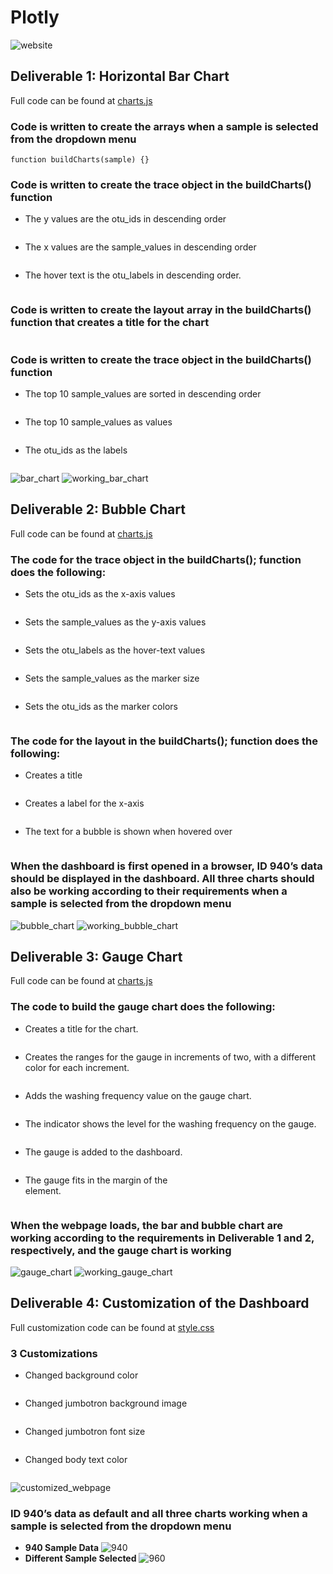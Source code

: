 # Plotly
![website](https://github.com/pfrivas/Plotly/blob/main/Challenge/Images/Website.png)

## Deliverable 1: Horizontal Bar Chart
Full code can be found at [charts.js](https://github.com/pfrivas/Plotly/blob/main/Challenge/charts.js)
### Code is written to create the arrays when a sample is selected from the dropdown menu
```
function buildCharts(sample) {}
```
### Code is written to create the trace object in the buildCharts() function
- The y values are the otu_ids in descending order
```
```
- The x values are the sample_values in descending order
```
```
- The hover text is the otu_labels in descending order.
```
```
### Code is written to create the layout array in the buildCharts() function that creates a title for the chart
```
```
### Code is written to create the trace object in the buildCharts() function
- The top 10 sample_values are sorted in descending order
```
```
- The top 10 sample_values as values
```
```
- The otu_ids as the labels
```
```
![bar_chart](https://github.com/pfrivas/Plotly/blob/main/Challenge/Images/Horizontal%20Bar%20Chart.png)
![working_bar_chart](https://github.com/pfrivas/Plotly/blob/main/Challenge/Images/Working%20Bar%20Chart.png)

## Deliverable 2: Bubble Chart
Full code can be found at [charts.js](https://github.com/pfrivas/Plotly/blob/main/Challenge/charts.js)
### The code for the trace object in the buildCharts(); function does the following:
- Sets the otu_ids as the x-axis values
```
```
- Sets the sample_values as the y-axis values
```
```
- Sets the otu_labels as the hover-text values
```
```
- Sets the sample_values as the marker size
```
```
- Sets the otu_ids as the marker colors
```
```
### The code for the layout in the buildCharts(); function does the following:
- Creates a title
```
```
- Creates a label for the x-axis
```
```
- The text for a bubble is shown when hovered over
```
```
### When the dashboard is first opened in a browser, ID 940’s data should be displayed in the dashboard. All three charts should also be working according to their requirements when a sample is selected from the dropdown menu
![bubble_chart](https://github.com/pfrivas/Plotly/blob/main/Challenge/Images/Bubble%20Chart.png)
![working_bubble_chart](https://github.com/pfrivas/Plotly/blob/main/Challenge/Images/Working%20Bubble%20Chart.png)
## Deliverable 3: Gauge Chart
Full code can be found at [charts.js](https://github.com/pfrivas/Plotly/blob/main/Challenge/charts.js)
### The code to build the gauge chart does the following: 
- Creates a title for the chart.
```
```
- Creates the ranges for the gauge in increments of two, with a different color for each increment.
```
```
- Adds the washing frequency value on the gauge chart.
```
```
- The indicator shows the level for the washing frequency on the gauge.
```
```
- The gauge is added to the dashboard.
```
```
- The gauge fits in the margin of the <div> element.
```
```
### When the webpage loads, the bar and bubble chart are working according to the requirements in Deliverable 1 and 2, respectively, and the gauge chart is working
![gauge_chart](https://github.com/pfrivas/Plotly/blob/main/Challenge/Images/Gauge%20Chart.png)
![working_gauge_chart](https://github.com/pfrivas/Plotly/blob/main/Challenge/Images/Working%20Gauge%20Chart.png)
## Deliverable 4: Customization of the Dashboard
Full customization code can be found at [style.css](https://github.com/pfrivas/Plotly/blob/main/Challenge/style.css)
### 3 Customizations
- Changed background color
```
```
- Changed jumbotron background image
```
```
- Changed jumbotron font size
```
```
- Changed body text color
```
```
![customized_webpage](https://github.com/pfrivas/Plotly/blob/main/Challenge/Images/Website_Customized.png)
### ID 940’s data as default and all three charts working when a sample is selected from the dropdown menu
- **940 Sample Data**
![940]([https://github.com/pfrivas/Plotly/blob/main/Challenge/Images/Website_Customized.png](https://github.com/pfrivas/Plotly/blob/main/Challenge/Images/All%20Charts%20with%20940%20Data.png))
- **Different Sample Selected**
![960]([https://github.com/pfrivas/Plotly/blob/main/Challenge/Images/Website_Customized.png](https://github.com/pfrivas/Plotly/blob/main/Challenge/Images/All%20Charts%20with%20960%20Data.png))
